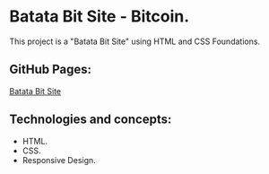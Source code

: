 # Batata Bit Site - Bitcoin.

This project is a "Batata Bit Site" using HTML and CSS Foundations.

## GitHub Pages:

[Batata Bit Site](https://mauriciojcarrillo.github.io/3.curso_mobile_first-batata_bit_platzi)

## Technologies and concepts:

- HTML.
- CSS.
- Responsive Design.